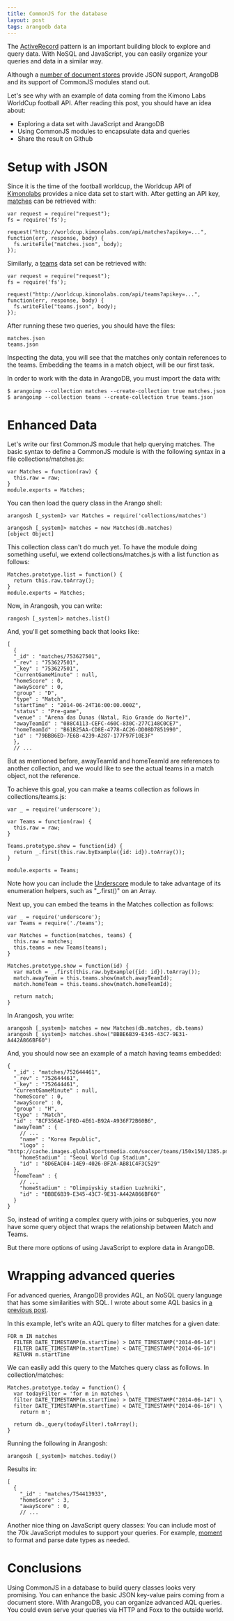 ```yaml
---
title: CommonJS for the database
layout: post
tags: arangodb data
---
```

The [ActiveRecord]( ... ) pattern is an important building block to explore and query data. With NoSQL and JavaScript, you can easily organize your queries and data in a similar way.

Although a [number of document stores](https://www.arangodb.org/2012/11/13/comparing-arangodb-with-mongodb-and-couchdb) provide JSON support, ArangoDB and its support of CommonJS modules stand out.

Let's see why with an example of data coming from the Kimono Labs WorldCup football API. After reading this post, you should have an idea about:

* Exploring a data set with JavaScript and ArangoDB
* Using CommonJS modules to encapsulate data and queries
* Share the result on Github

# Setup with JSON

Since it is the time of the football worldcup, the Worldcup API of [Kimonolabs]( ) provides a nice data set to start with. After getting an API key, [matches](https://www.kimonolabs.com/worldcup/docs#MatchObject) can be retrieved with:

    var request = require("request");
    fs = require('fs');

    request("http://worldcup.kimonolabs.com/api/matches?apikey=...", 
    function(err, response, body) {
      fs.writeFile("matches.json", body);
    });

Similarly, a [teams](https://www.kimonolabs.com/worldcup/docs#ListTeams) data set can be retrieved with:

    var request = require("request");
    fs = require('fs');

    request("http://worldcup.kimonolabs.com/api/teams?apikey=...", 
    function(err, response, body) {
      fs.writeFile("teams.json", body);
    });

After running these two queries, you should have the files:

    matches.json
    teams.json

Inspecting the data, you will see that the matches only contain references to the teams. Embedding the teams in a match object, will be our first task.

In order to work with the data in ArangoDB, you must import the data with:

    $ arangoimp --collection matches --create-collection true matches.json
    $ arangoimp --collection teams --create-collection true teams.json

# Enhanced Data

Let's write our first CommonJS module that help querying matches. The basic syntax to define a CommonJS module is with the following syntax in a file collections/matches.js:

    var Matches = function(raw) {
      this.raw = raw;
    }
    module.exports = Matches;

You can then load the query class in the Arango shell:

    arangosh [_system]> var Matches = require('collections/matches')

    arangosh [_system]> matches = new Matches(db.matches)
    [object Object]

This collection class can't do much yet. To have the module doing something useful, we extend collections/matches.js with a list function as follows:

    Matches.prototype.list = function() {
      return this.raw.toArray();
    }
    module.exports = Matches;

Now, in Arangosh, you can write:

    rangosh [_system]> matches.list()

And, you'll get something back that looks like:

    [ 
      { 
      "_id" : "matches/753627501", 
      "_rev" : "753627501", 
      "_key" : "753627501", 
      "currentGameMinute" : null, 
      "homeScore" : 0, 
      "awayScore" : 0, 
      "group" : "D", 
      "type" : "Match", 
      "startTime" : "2014-06-24T16:00:00.000Z", 
      "status" : "Pre-game", 
      "venue" : "Arena das Dunas (Natal, Rio Grande do Norte)", 
      "awayTeamId" : "088C4113-CEFC-460C-830C-277C148C0CE7", 
      "homeTeamId" : "B61B25AA-CD8E-4778-AC26-DD08D7851990", 
      "id" : "79BBB6ED-7E6B-4239-A287-177F97F10E3F" 
      }, 
      // ...

But as mentioned before, awayTeamId and homeTeamId are references to another collection, and we would like to see the actual teams in a match object, not the reference.

To achieve this goal, you can make a teams collection as follows in collections/teams.js:

    var _ = require('underscore');

    var Teams = function(raw) {
      this.raw = raw;
    }

    Teams.prototype.show = function(id) {
      return _.first(this.raw.byExample({id: id}).toArray());
    }

    module.exports = Teams;

Note how you can include the [Underscore]() module to take advantage of its enumeration helpers, such as "_.first()" on an Array.

Next up, you can embed the teams in the Matches collection as follows:

    var _ = require('underscore');
    var Teams = require('./teams');

    var Matches = function(matches, teams) {
      this.raw = matches;
      this.teams = new Teams(teams);
    }

    Matches.prototype.show = function(id) {
      var match = _.first(this.raw.byExample({id: id}).toArray());
      match.awayTeam = this.teams.show(match.awayTeamId);
      match.homeTeam = this.teams.show(match.homeTeamId);

      return match;
    }

In Arangosh, you write:

    arangosh [_system]> matches = new Matches(db.matches, db.teams)
    arangosh [_system]> matches.show("BBBE6B39-E345-43C7-9E31-A442A866BF60")

And, you should now see an example of a match having teams embedded:

    { 
      "_id" : "matches/752644461", 
      "_rev" : "752644461", 
      "_key" : "752644461", 
      "currentGameMinute" : null, 
      "homeScore" : 0, 
      "awayScore" : 0, 
      "group" : "H", 
      "type" : "Match", 
      "id" : "8CF356AE-1F8D-4E61-B92A-A936F72B60B6", 
      "awayTeam" : { 
        // ...
        "name" : "Korea Republic", 
        "logo" : "http://cache.images.globalsportsmedia.com/soccer/teams/150x150/1385.png", 
        "homeStadium" : "Seoul World Cup Stadium", 
        "id" : "8D6EAC04-14E9-4026-BF2A-AB81C4F3C529" 
      }, 
      "homeTeam" : { 
        // ...
        "homeStadium" : "Olimpiyskiy stadion Luzhniki", 
        "id" : "BBBE6B39-E345-43C7-9E31-A442A866BF60" 
      } 
    }

So, instead of writing a complex query with joins or subqueries, you now have some query object that wraps the relationship between Match and Teams.

But there more options of using JavaScript to explore data in ArangoDB.
     
# Wrapping advanced queries

For advanced queries, ArangoDB provides AQL, an NoSQL query language that has some similarities with SQL. I wrote about some AQL basics in [a previous post]().

In this example, let's write an AQL query to filter matches for a given date:  

    FOR m IN matches
      FILTER DATE_TIMESTAMP(m.startTime) > DATE_TIMESTAMP("2014-06-14")
      FILTER DATE_TIMESTAMP(m.startTime) < DATE_TIMESTAMP("2014-06-16")
      RETURN m.startTime


We can easily add this query to the Matches query class as follows. In collection/matches:

    Matches.prototype.today = function() {
      var todayFilter = 'for m in matches \
      filter DATE_TIMESTAMP(m.startTime) > DATE_TIMESTAMP("2014-06-14") \
      filter DATE_TIMESTAMP(m.startTime) < DATE_TIMESTAMP("2014-06-16") \
        return m';
    
      return db._query(todayFilter).toArray();
    }
    
Running the following in Arangosh:

    arangosh [_system]> matches.today()

Results in:

    [ 
      { 
        "_id" : "matches/754413933", 
        "homeScore" : 3, 
        "awayScore" : 0,
        // ... 

Another nice thing on JavaScript query classes: You can include most of the 70k JavaScript modules to support your queries. For example, [moment]() to format and parse date types as needed.

# Conclusions

Using CommonJS in a database to build query classes looks very promising. You can enhance the basic JSON key-value pairs coming from a document store. With ArangoDB, you can organize advanced AQL queries. You could even serve your queries via HTTP and Foxx to the outside world.
